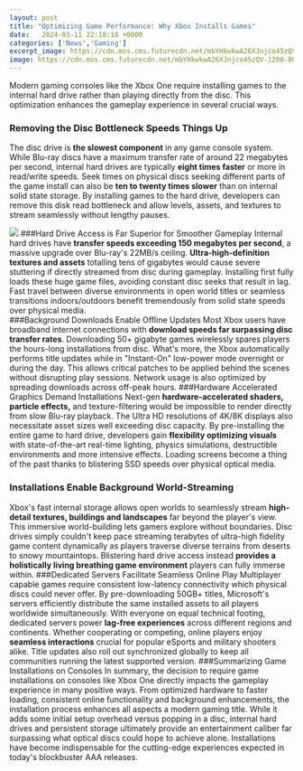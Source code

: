 ```yaml
---
layout: post
title: "Optimizing Game Performance: Why Xbox Installs Games"
date:   2024-03-11 22:18:18 +0000
categories: ['News','Gaming']
excerpt_image: https://cdn.mos.cms.futurecdn.net/mbYHkwkwA26XJnjco45zQV-1200-80.jpg
image: https://cdn.mos.cms.futurecdn.net/mbYHkwkwA26XJnjco45zQV-1200-80.jpg
---
```


Modern gaming consoles like the Xbox One require installing games to the internal hard drive rather than playing directly from the disc. This optimization enhances the gameplay experience in several crucial ways. 
### Removing the Disc Bottleneck Speeds Things Up 
The disc drive is **the slowest component** in any game console system. While Blu-ray discs have a maximum transfer rate of around 22 megabytes per second, internal hard drives are typically **eight times faster** or more in read/write speeds. Seek times on physical discs seeking different parts of the game install can also be **ten to twenty times slower** than on internal solid state storage. By installing games to the hard drive, developers can remove this disk read bottleneck and allow levels, assets, and textures to stream seamlessly without lengthy pauses.

![](https://codaplatform.com/wp-content/uploads/2020/10/tips-for-performance-optimisation.png)
###Hard Drive Access is Far Superior for Smoother Gameplay
Internal hard drives have **transfer speeds exceeding 150 megabytes per second**, a massive upgrade over Blu-ray's 22MB/s ceiling. **Ultra-high-definition textures and assets** totalling tens of gigabytes would cause severe stuttering if directly streamed from disc during gameplay. Installing first fully loads these huge game files, avoiding constant disc seeks that result in lag. Fast travel between diverse environments in open world titles or seamless transitions indoors/outdoors benefit tremendously from solid state speeds over physical media.  
###Background Downloads Enable Offline Updates 
Most Xbox users have broadband internet connections with **download speeds far surpassing disc transfer rates**. Downloading 50+ gigabyte games wirelessly spares players the hours-long installations from disc. What's more, the Xbox automatically performs title updates while in "Instant-On" low-power mode overnight or during the day. This allows critical patches to be applied behind the scenes without disrupting play sessions. Network usage is also optimized by spreading downloads across off-peak hours.
###Hardware Accelerated Graphics Demand Installations
Next-gen **hardware-accelerated shaders, particle effects,** and texture-filtering would be impossible to render directly from slow Blu-ray playback. The Ultra HD resolutions of 4K/8K displays also necessitate asset sizes well exceeding disc capacity. By pre-installing the entire game to hard drive, developers gain **flexibility optimizing visuals** with state-of-the-art real-time lighting, physics simulations, destructible environments and more intensive effects. Loading screens become a thing of the past thanks to blistering SSD speeds over physical optical media.  
### Installations Enable Background World-Streaming
Xbox's fast internal storage allows open worlds to seamlessly stream **high-detail textures, buildings and landscapes** far beyond the player's view. This immersive world-building lets gamers explore without boundaries. Disc drives simply couldn't keep pace streaming terabytes of ultra-high fidelity game content dynamically as players traverse diverse terrains from deserts to snowy mountaintops. Blistering hard drive access instead **provides a holistically living breathing game environment** players can fully immerse within.
###Dedicated Servers Facilitate Seamless Online Play
Multiplayer capable games require consistent low-latency connectivity which physical discs could never offer. By pre-downloading 50GB+ titles, Microsoft's servers efficiently distribute the same installed assets to all players worldwide simultaneously. With everyone on equal technical footing, dedicated servers power **lag-free experiences** across different regions and continents. Whether cooperating or competing, online players enjoy **seamless interactions** crucial for popular eSports and military shooters alike. Title updates also roll out synchronized globally to keep all communities running the latest supported version.
###Summarizing Game Installations on Consoles 
In summary, the decision to require game installations on consoles like Xbox One directly impacts the gameplay experience in many positive ways. From optimized hardware to faster loading, consistent online functionality and background enhancements, the installation process enhances all aspects a modern gaming title. While it adds some initial setup overhead versus popping in a disc, internal hard drives and persistent storage ultimately provide an entertainment caliber far surpassing what optical discs could hope to achieve alone. Installations have become indispensable for the cutting-edge experiences expected in today's blockbuster AAA releases.